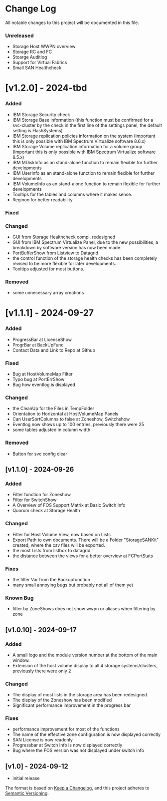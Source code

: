 # Change Log

All notable changes to this project will be documented in this file.

### Unreleased
- Storage Host WWPN overview
- Storage RC and FC 
- Stoarge Auditlog
- Support for Virtual Fabrics
- Small SAN Healthcheck

# [v1.2.0] - 2024-tbd
### Added
- IBM Storage Security check
- IBM Storage Base information (this function must be confirmed for a svc-cluster by the check in the first line of the settings panel, the default setting is FlashSystems)
- IBM Storage replication policies information on the system (Important this is only possible with IBM Spectrum Virtualize software 8.6.x)
- IBM Storage Volume replication information for a volume group (Important this is only possible with IBM Spectrum Virtualize software 8.5.x)
- IBM MDiskInfo as an stand-alone function to remain flexible for further developments
- IBM UserInfo as an stand-alone function to remain flexible for further developments
- IBM VolumeInfo as an stand-alone function to remain flexible for further developments
- Tooltips for the tables and columns where it makes sense.
- Reginon for better readability

### Fixed


### Changed
- GUI from Storage Healthcheck compl. redesigned 
- GUI from IBM Spectrum Virtualize Panel, due to the new possibilities, a breakdown by software version has now been made.
- PortBufferShow from Listview to Datagrid
- the control function of the storage health checks has been completely revised to be more flexible for later developments.
- Tooltips adjusted for most buttons.

### Removed
- some unnecessary array creations

# [v1.1.1] - 2024-09-27
### Added
- ProgressBar at LicenseShow
- ProgrBar at BackUpFunc
- Contact Data and Link to Repo at Github

### Fixed
- Bug at HostVolumeMap Filter
- Typo bug at PortErrShow 
- Bug how eventlog is displayed

### Changed
- the CleanUp for the Files in TempFolder
- Orientation to Horizontal at HostVolumeMap Panels
- Can UserSortColumns to false at Zoneshow, Switchshow
- Eventlog now shows up to 100 entries, previously there were 25
- some tables adjusted in column width

### Removed
- Button for svc config clear


## [v1.1.0] - 2024-09-26
### Added
- Filter function for Zoneshow
- Filter for SwitchShow
- A Overview of FOS Support Matrix at Basic Switch Info
- Quorum check at Storage Health

### Changed
- Filter for Host Volume View, now based on Lists
- Export Path to own documents. There will be a Folder "StorageSANKit" created, where the csv files will be exported.
- the most Lists from listbox to datagrid
- the distance between the views for a better overview at FCPortStats

### Fixes
- the filter Var from the Backupfunction
- many small annoying bugs but probably not all of them yet

### Known Bug 
- filter by ZoneShows does not show wwpn or aliases when filtering by zone


## [v1.0.10] - 2024-09-17
### Added
- A small logo and the module version number at the bottom of the main window.
- Extension of the host volume display to all 4 storage systems/clusters, previously there were only 2

### Changed
- The display of most lists in the storage area has been redesigned.
- The display of the Zoneshow has been modified
- Significant performance improvement in the progress bar

### Fixes
- performance improvement for most of the functions 
- The name of the effective zone configuration is now displayed correctly
- SAN License is now readonly
- Progressbar at Switch Info is now displayed correctly
- Bug where the FOS version was not displayed under switch info

## [v1.0] - 2024-09-12
- initial release


The format is based on [Keep a Changelog](http://keepachangelog.com/),
and this project adheres to [Semantic Versioning](http://semver.org/).
